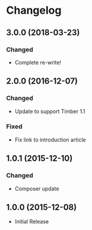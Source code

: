 # Changelog

## 3.0.0 \(2018-03-23\)

### Changed

* Complete re-write!

## 2.0.0 \(2016-12-07\)

### Changed

* Update to support Timber 1.1

### Fixed

* Fix link to introduction article

## 1.0.1 \(2015-12-10\)

### Changed

* Composer update

## 1.0.0 \(2015-12-08\)

* Initial Release

